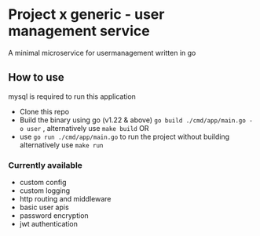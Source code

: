 # Project x generic - user management service
A minimal microservice for usermanagement written in go

## How to use

mysql is required to run this application

- Clone this repo
- Build the binary using go (v1.22 & above) `go build ./cmd/app/main.go -o user` , alternatively use `make build` OR
- use `go run ./cmd/app/main.go` to run the project without building alternatively use `make run`

### Currently available
- custom config
- custom logging
- http routing and middleware
- basic user apis
- password encryption
- jwt authentication


